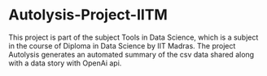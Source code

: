 # Autolysis-Project-IITM

This project is part of the subject Tools in Data Science, which is a subject in the course of Diploma in Data Science by IIT Madras.
The project Autolysis generates an automated summary of the csv data shared along with a data story with OpenAi api.
